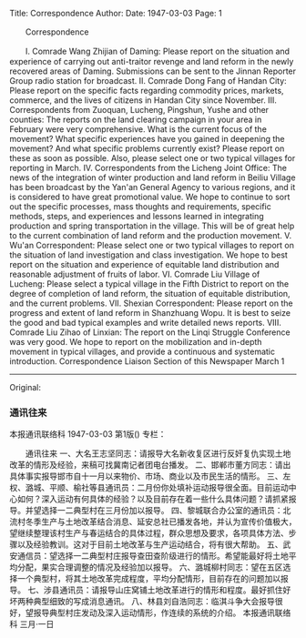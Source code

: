 Title: Correspondence
Author:
Date: 1947-03-03
Page: 1

　　Correspondence

　　I. Comrade Wang Zhijian of Daming: Please report on the situation and experience of carrying out anti-traitor revenge and land reform in the newly recovered areas of Daming. Submissions can be sent to the Jinnan Reporter Group radio station for broadcast.
    II. Comrade Dong Fang of Handan City: Please report on the specific facts regarding commodity prices, markets, commerce, and the lives of citizens in Handan City since November.
    III. Correspondents from Zuoquan, Lucheng, Pingshun, Yushe and other counties: The reports on the land clearing campaign in your area in February were very comprehensive. What is the current focus of the movement? What specific experiences have you gained in deepening the movement? And what specific problems currently exist? Please report on these as soon as possible. Also, please select one or two typical villages for reporting in March.
    IV. Correspondents from the Licheng Joint Office: The news of the integration of winter production and land reform in Beiliu Village has been broadcast by the Yan'an General Agency to various regions, and it is considered to have great promotional value. We hope to continue to sort out the specific processes, mass thoughts and requirements, specific methods, steps, and experiences and lessons learned in integrating production and spring transportation in the village. This will be of great help to the current combination of land reform and the production movement.
    V. Wu'an Correspondent: Please select one or two typical villages to report on the situation of land investigation and class investigation. We hope to best report on the situation and experience of equitable land distribution and reasonable adjustment of fruits of labor.
    VI. Comrade Liu Village of Lucheng: Please select a typical village in the Fifth District to report on the degree of completion of land reform, the situation of equitable distribution, and the current problems.
    VII. Shexian Correspondent: Please report on the progress and extent of land reform in Shanzhuang Wopu. It is best to seize the good and bad typical examples and write detailed news reports.
    VIII. Comrade Liu Zihao of Linxian: The report on the Linqi Struggle Conference was very good. We hope to report on the mobilization and in-depth movement in typical villages, and provide a continuous and systematic introduction.
              Correspondence Liaison Section of this Newspaper
            March 1



<hr /> 

Original: 


### 通讯往来
本报通讯联络科
1947-03-03
第1版()
专栏：

　　通讯往来
    一、大名王志坚同志：请报导大名新收复区进行反奸复仇实现土地改革的情形及经验，来稿可找冀南记者团电台播发。
    二、邯郸市董方同志：请出具体事实报导邯市自十一月以来物价、市场、商业以及市民生活的情形。
    三、左权、潞城、平顺、榆社等县通讯员：二月份你处填补运动报导很全面。目前运动中心如何？深入运动有何具体的经验？以及目前存在着一些什么具体问题？请抓紧报导。并望选择一二典型村在三月份加以报导。
    四、黎城联合办公室的通讯员：北流村冬季生产与土地改革结合消息、延安总社已播发各地，并认为宣传价值极大，望继续整理该村生产与春运结合的具体过程，群众思想及要求，各项具体方法、步骤以及经验教训。这对于目前土地改革与生产运动结合，将有很大帮助。
    五、武安通信员：望选择一二典型村庄报导查田查阶级进行的情形。希望能最好将土地平均分配，果实合理调整的情况及经验加以报导。
     六、潞城柳村同志：望在五区选择一个典型村，将其土地改革完成程度，平均分配情形，目前存在的问题加以报导。
    七、涉县通讯员：请报导山庄窝铺土地改革进行的情形和程度。最好抓住好坏两种典型细致的写成消息通讯。
    八、林县刘自浩同志：临淇斗争大会报导很好，望报导典型村庄发动及深入运动情形，作连续的系统的介绍。
              本报通讯联络科
            三月·一日
